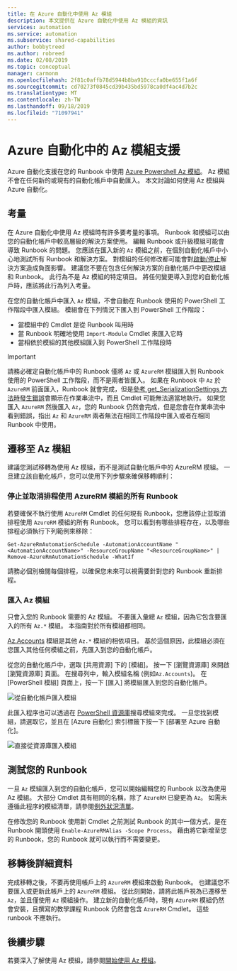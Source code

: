 ```yaml
---
title: 在 Azure 自動化中使用 Az 模組
description: 本文提供在 Azure 自動化中使用 Az 模組的資訊
services: automation
ms.service: automation
ms.subservice: shared-capabilities
author: bobbytreed
ms.author: robreed
ms.date: 02/08/2019
ms.topic: conceptual
manager: carmonm
ms.openlocfilehash: 2f81c0affb78d5944b8ba910cccfa0be655f1a6f
ms.sourcegitcommit: cd70273f0845cd39b435bd5978ca0df4ac4d7b2c
ms.translationtype: MT
ms.contentlocale: zh-TW
ms.lasthandoff: 09/18/2019
ms.locfileid: "71097941"
---
```

# <a name="az-module-support-in-azure-automation"></a>Azure 自動化中的 Az 模組支援

Azure 自動化支援在您的 Runbook 中使用 [Azure Powershell Az 模組](/powershell/azure/new-azureps-module-az?view=azps-1.1.0)。 Az 模組不會在任何新的或現有的自動化帳戶中自動匯入。 本文討論如何使用 Az 模組與 Azure 自動化。

## <a name="considerations"></a>考量

在 Azure 自動化中使用 Az 模組時有許多要考量的事項。 Runbook 和模組可以由您的自動化帳戶中較高層級的解決方案使用。 編輯 Runbook 或升級模組可能會導致 Runbook 的問題。 您應該在匯入新的 `Az` 模組之前，在個別自動化帳戶中小心地測試所有 Runbook 和解決方案。 對模組的任何修改都可能會對[啟動/停止](automation-solution-vm-management.md)解決方案造成負面影響。 建議您不要在包含任何解決方案的自動化帳戶中更改模組和 Runbook。 此行為不是 Az 模組的特定項目。 將任何變更導入到您的自動化帳戶時，應該將此行為列入考量。

在您的自動化帳戶中匯入 `Az` 模組，不會自動在 Runbook 使用的 PowerShell 工作階段中匯入模組。 模組會在下列情況下匯入到 PowerShell 工作階段：

* 當模組中的 Cmdlet 是從 Runbook 叫用時
* 當 Runbook 明確地使用 `Import-Module` Cmdlet 來匯入它時
* 當相依於模組的其他模組匯入到 PowerShell 工作階段時

> [!IMPORTANT]
> 請務必確定自動化帳戶中的 Runbook 僅將 `Az` 或 `AzureRM` 模組匯入到 Runbook 使用的 PowerShell 工作階段，而不是兩者皆匯入。 如果在 Runbook 中 `Az` 於 `AzureRM` 前面匯入，Runbook 就會完成，但是[參考 get_SerializationSettings 方法時發生錯誤](troubleshoot/runbooks.md#get-serializationsettings)會顯示在作業串流中，而且 Cmdlet 可能無法適當地執行。 如果您匯入 `AzureRM` 然後匯入 `Az`，您的 Runbook 仍然會完成，但是您會在作業串流中看到錯誤，指出 `Az` 和 `AzureRM` 兩者無法在相同工作階段中匯入或者在相同 Runbook 中使用。

## <a name="migrating-to-az-modules"></a>遷移至 Az 模組

建議您測試移轉為使用 Az 模組，而不是測試自動化帳戶中的 AzureRM 模組。 一旦建立該自動化帳戶，您可以使用下列步驟來確保移轉順利：

### <a name="stop-and-unschedule-all-runbook-that-uses-azurerm-modules"></a>停止並取消排程使用 AzureRM 模組的所有 Runbook

若要確保不執行使用 `AzureRM` Cmdlet 的任何現有 Runbook，您應該停止並取消排程使用 `AzureRM` 模組的所有 Runbook。 您可以看到有哪些排程存在，以及哪些排程必須執行下列範例來移除：

  ```powershell-interactive
  Get-AzureRmAutomationSchedule -AutomationAccountName "<AutomationAccountName>" -ResourceGroupName "<ResourceGroupName>" | Remove-AzureRmAutomationSchedule -WhatIf
  ```

請務必個別檢閱每個排程，以確保您未來可以視需要針對您的 Runbook 重新排程。

### <a name="import-the-az-modules"></a>匯入 Az 模組

只會入您的 Runbook 需要的 Az 模組。 不要匯入彙總 `Az` 模組，因為它包含要匯入的所有 `Az.*` 模組。 本指南對於所有模組都相同。

[Az.Accounts](https://www.powershellgallery.com/packages/Az.Accounts/1.1.0) 模組是其他 `Az.*` 模組的相依項目。 基於這個原因，此模組必須在您匯入其他任何模組之前，先匯入到您的自動化帳戶。

從您的自動化帳戶中，選取 [共用資源] 下的 [模組]。 按一下 [瀏覽資源庫] 來開啟 [瀏覽資源庫] 頁面。  在搜尋列中，輸入模組名稱 (例如`Az.Accounts`)。 在 [PowerShell 模組] 頁面上，按一下 [匯入] 將模組匯入到您的自動化帳戶。

![從自動化帳戶匯入模組](media/az-modules/import-module.png)

此匯入程序也可以透過在 [PowerShell 資源庫](https://www.powershellgallery.com)搜尋模組來完成。 一旦您找到模組，請選取它，並且在 [Azure 自動化] 索引標籤下按一下 [部署至 Azure 自動化]。

![直接從資源庫匯入模組](media/az-modules/import-gallery.png)

## <a name="test-your-runbooks"></a>測試您的 Runbook

一旦 `Az` 模組匯入到您的自動化帳戶，您可以開始編輯您的 Runbook 以改為使用 Az 模組。 大部分 Cmdlet 具有相同的名稱，除了 `AzureRM` 已變更為 `Az`。 如需未遵循此程序的模組清單，請參閱[例外狀況清單](/powershell/azure/migrate-from-azurerm-to-az#update-cmdlets-modules-and-parameters)。

在修改您的 Runbook 使用新 Cmdlet 之前測試 Runbook 的其中一個方式，是在 Runbook 開頭使用 `Enable-AzureRMAlias -Scope Process`。 藉由將它新增至您的 Runbook，您的 Runbook 就可以執行而不需要變更。

## <a name="after-migration-details"></a>移轉後詳細資料

完成移轉之後，不要再使用帳戶上的 `AzureRM` 模組來啟動 Runbook。 也建議您不要匯入或更新此帳戶上的 `AzureRM` 模組。 從此刻開始，請將此帳戶視為已遷移至 `Az`，並且僅使用 `Az` 模組操作。 建立新的自動化帳戶時，現有 `AzureRM` 模組仍然會安裝，且撰寫的教學課程 Runbook 仍然會包含 `AzureRM` Cmdlet。 這些 runbook 不應執行。

## <a name="next-steps"></a>後續步驟

若要深入了解使用 Az 模組，請參閱[開始使用 Az 模組](/powershell/azure/get-started-azureps?view=azps-1.1.0)。

